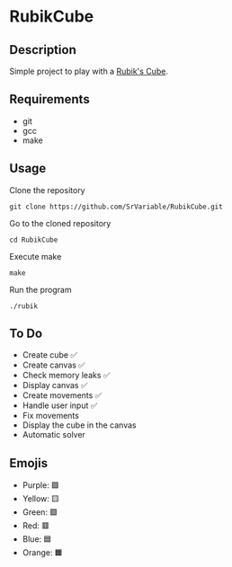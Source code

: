 # RubikCube

## Description

Simple project to play with a [Rubik's Cube](https://en.wikipedia.org/wiki/Rubik%27s_Cube).

## Requirements

- git
- gcc
- make

## Usage

Clone the repository

```Shell
git clone https://github.com/SrVariable/RubikCube.git
```

Go to the cloned repository
```Shell
cd RubikCube
```

Execute make

```Shell
make
```

Run the program

```Shell
./rubik
```

## To Do

- Create cube ✅
- Create canvas ✅
- Check memory leaks ✅
- Display canvas ✅
- Create movements ✅
- Handle user input ✅
- Fix movements
- Display the cube in the canvas
- Automatic solver

## Emojis

- Purple: 🟪
- Yellow: 🟨
- Green: 🟩
- Red: 🟥
- Blue: 🟦
- Orange: 🟧
